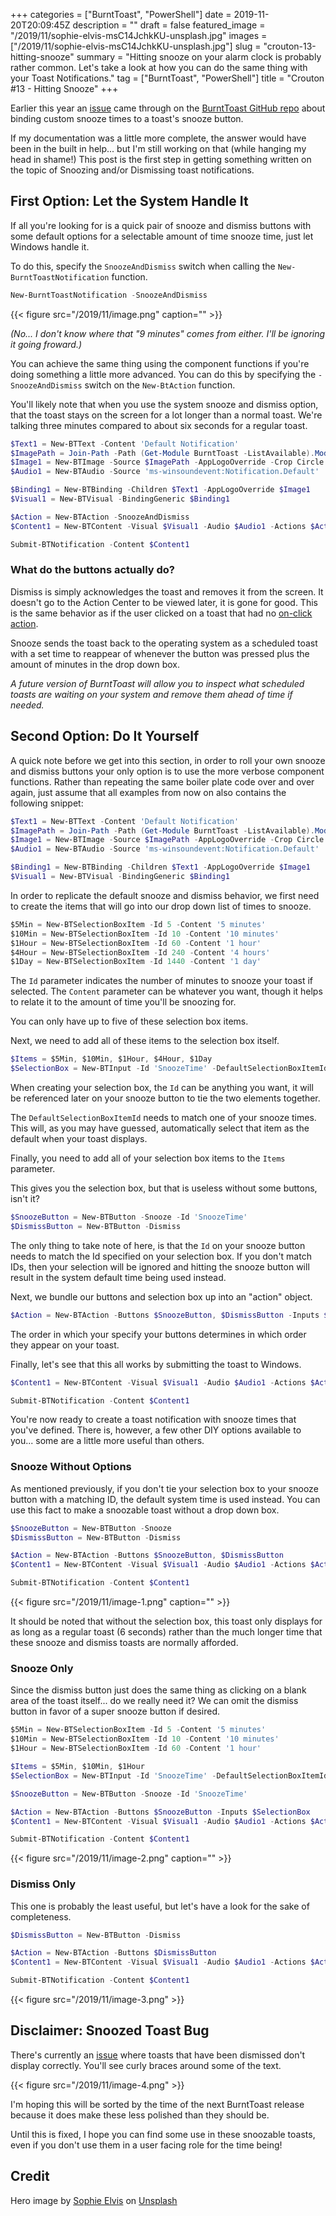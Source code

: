 +++
categories = ["BurntToast", "PowerShell"]
date = 2019-11-20T20:09:45Z
description = ""
draft = false
featured_image = "/2019/11/sophie-elvis-msC14JchkKU-unsplash.jpg"
images = ["/2019/11/sophie-elvis-msC14JchkKU-unsplash.jpg"]
slug = "crouton-13-hitting-snooze"
summary = "Hitting snooze on your alarm clock is probably rather common. Let's take a look at how you can do the same thing with your Toast Notifications."
tag = ["BurntToast", "PowerShell"]
title = "Crouton #13 - Hitting Snooze"
+++


Earlier this year an [issue](https://github.com/Windos/BurntToast/issues/71) came through on the [BurntToast GitHub repo](https://github.com/Windos/BurntToast) about binding custom snooze times to a toast's snooze button.

If my documentation was a little more complete, the answer would have been in the built in help... but I'm still working on that (while hanging my head in shame!) This post is the first step in getting something written on the topic of Snoozing and/or Dismissing toast notifications.

## First Option: Let the System Handle It

If all you're looking for is a quick pair of snooze and dismiss buttons with some default options for a selectable amount of time snooze time, just let Windows handle it.

To do this, specify the `SnoozeAndDismiss` switch when calling the `New-BurntToastNotification` function.

```powershell
New-BurntToastNotification -SnoozeAndDismiss
```

{{< figure src="/2019/11/image.png" caption="" >}}

_(No... I don't know where that "9 minutes" comes from either. I'll be ignoring it going froward.)_

You can achieve the same thing using the component functions if you're doing something a little more advanced. You can do this by specifying the `-SnoozeAndDismiss` switch on the `New-BtAction` function.

You'll likely note that when you use the system snooze and dismiss option, that the toast stays on the screen for a lot longer than a normal toast. We're talking three minutes compared to about six seconds for a regular toast.

```powershell
$Text1 = New-BTText -Content 'Default Notification'
$ImagePath = Join-Path -Path (Get-Module BurntToast -ListAvailable).ModuleBase -ChildPath 'Images\BurntToast.png'
$Image1 = New-BTImage -Source $ImagePath -AppLogoOverride -Crop Circle
$Audio1 = New-BTAudio -Source 'ms-winsoundevent:Notification.Default'

$Binding1 = New-BTBinding -Children $Text1 -AppLogoOverride $Image1
$Visual1 = New-BTVisual -BindingGeneric $Binding1

$Action = New-BTAction -SnoozeAndDismiss
$Content1 = New-BTContent -Visual $Visual1 -Audio $Audio1 -Actions $Action

Submit-BTNotification -Content $Content1
```

### What do the buttons actually do?

Dismiss is simply acknowledges the toast and removes it from the screen. It doesn't go to the Action Center to be viewed later, it is gone for good. This is the same behavior as if the user clicked on a toast that had no [on-click action](__GHOST_URL__/2017/05/08/crouton-clickable/).

Snooze sends the toast back to the operating system as a scheduled toast with a set time to reappear of whenever the button was pressed plus the amount of minutes in the drop down box.

_A future version of BurntToast will allow you to inspect what scheduled toasts are waiting on your system and remove them ahead of time if needed._

## Second Option: Do It Yourself

A quick note before we get into this section, in order to roll your own snooze and dismiss buttons your only option is to use the more verbose component functions. Rather than repeating the same boiler plate code over and over again, just assume that all examples from now on also contains the following snippet:

```powershell
$Text1 = New-BTText -Content 'Default Notification'
$ImagePath = Join-Path -Path (Get-Module BurntToast -ListAvailable).ModuleBase -ChildPath 'Images\BurntToast.png'
$Image1 = New-BTImage -Source $ImagePath -AppLogoOverride -Crop Circle
$Audio1 = New-BTAudio -Source 'ms-winsoundevent:Notification.Default'

$Binding1 = New-BTBinding -Children $Text1 -AppLogoOverride $Image1
$Visual1 = New-BTVisual -BindingGeneric $Binding1
```

In order to replicate the default snooze and dismiss behavior, we first need to create the items that will go into our drop down list of times to snooze.

```powershell
$5Min = New-BTSelectionBoxItem -Id 5 -Content '5 minutes'
$10Min = New-BTSelectionBoxItem -Id 10 -Content '10 minutes'
$1Hour = New-BTSelectionBoxItem -Id 60 -Content '1 hour'
$4Hour = New-BTSelectionBoxItem -Id 240 -Content '4 hours'
$1Day = New-BTSelectionBoxItem -Id 1440 -Content '1 day'
```

The `Id` parameter indicates the number of minutes to snooze your toast if selected. The `Content` parameter can be whatever you want, though it helps to relate it to the amount of time you'll be snoozing for.

You can only have up to five of these selection box items.

Next, we need to add all of these items to the selection box itself.

```powershell
$Items = $5Min, $10Min, $1Hour, $4Hour, $1Day
$SelectionBox = New-BTInput -Id 'SnoozeTime' -DefaultSelectionBoxItemId 10 -Items $Items
```

When creating your selection box, the `Id` can be anything you want, it will be referenced later on your snooze button to tie the two elements together.

The `DefaultSelectionBoxItemId` needs to match one of your snooze times. This will, as you may have guessed, automatically select that item as the default when your toast displays.

Finally, you need to add all of your selection box items to the `Items` parameter.

This gives you the selection box, but that is useless without some buttons, isn't it?

```powershell
$SnoozeButton = New-BTButton -Snooze -Id 'SnoozeTime'
$DismissButton = New-BTButton -Dismiss
```

The only thing to take note of here, is that the `Id` on your snooze button needs to match the Id specified on your selection box. If you don't match IDs, then your selection will be ignored and hitting the snooze button will result in the system default time being used instead.

Next, we bundle our buttons and selection box up into an "action" object.

```powershell
$Action = New-BTAction -Buttons $SnoozeButton, $DismissButton -Inputs $SelectionBox
```

The order in which your specify your buttons determines in which order they appear on your toast.

Finally, let's see that this all works by submitting the toast to Windows.

```powershell
$Content1 = New-BTContent -Visual $Visual1 -Audio $Audio1 -Actions $Action

Submit-BTNotification -Content $Content1
```

You're now ready to create a toast notification with snooze times that you've defined. There is, however, a few other DIY options available to you... some are a little more useful than others.

### Snooze Without Options

As mentioned previously, if you don't tie your selection box to your snooze button with a matching ID, the default system time is used instead. You can use this fact to make a snoozable toast without a drop down box.

```powershell
$SnoozeButton = New-BTButton -Snooze
$DismissButton = New-BTButton -Dismiss

$Action = New-BTAction -Buttons $SnoozeButton, $DismissButton
$Content1 = New-BTContent -Visual $Visual1 -Audio $Audio1 -Actions $Action

Submit-BTNotification -Content $Content1
```

{{< figure src="/2019/11/image-1.png" caption="" >}}

It should be noted that without the selection box, this toast only displays for as long as a regular toast (6 seconds) rather than the much longer time that these snooze and dismiss toasts are normally afforded.

### Snooze Only

Since the dismiss button just does the same thing as clicking on a blank area of the toast itself... do we really need it? We can omit the dismiss button in favor of a super snooze button if desired.

```powershell
$5Min = New-BTSelectionBoxItem -Id 5 -Content '5 minutes'
$10Min = New-BTSelectionBoxItem -Id 10 -Content '10 minutes'
$1Hour = New-BTSelectionBoxItem -Id 60 -Content '1 hour'

$Items = $5Min, $10Min, $1Hour
$SelectionBox = New-BTInput -Id 'SnoozeTime' -DefaultSelectionBoxItemId 10 -Items $Items

$SnoozeButton = New-BTButton -Snooze -Id 'SnoozeTime'

$Action = New-BTAction -Buttons $SnoozeButton -Inputs $SelectionBox
$Content1 = New-BTContent -Visual $Visual1 -Audio $Audio1 -Actions $Action

Submit-BTNotification -Content $Content1
```

{{< figure src="/2019/11/image-2.png" caption="" >}}

### Dismiss Only

This one is probably the least useful, but let's have a look for the sake of completeness.

```powershell
$DismissButton = New-BTButton -Dismiss

$Action = New-BTAction -Buttons $DismissButton
$Content1 = New-BTContent -Visual $Visual1 -Audio $Audio1 -Actions $Action

Submit-BTNotification -Content $Content1
```

{{< figure src="/2019/11/image-3.png" >}}

## Disclaimer: Snoozed Toast Bug

There's currently an [issue](https://github.com/Windos/BurntToast/issues/72) where toasts that have been dismissed don't display correctly. You'll see curly braces around some of the text.

{{< figure src="/2019/11/image-4.png" >}}

I'm hoping this will be sorted by the time of the next BurntToast release because it does make these less polished than they should be.

Until this is fixed, I hope you can find some use in these snoozable toasts, even if you don't use them in a user facing role for the time being!

## Credit

Hero image by [Sophie Elvis](https://unsplash.com/@thetechnomaid?utm_source=unsplash&utm_medium=referral&utm_content=creditCopyText) on [Unsplash](https://unsplash.com/s/photos/snooze?utm_source=unsplash&utm_medium=referral&utm_content=creditCopyText)

